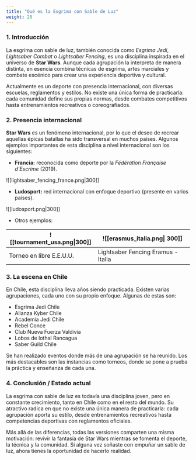 ```yaml
---
title: "Qué es la Esgrima con Sable de Luz"
weight: 20
---
```




### **1. Introducción**

La esgrima con sable de luz, también conocida como *Esgrima Jedi*, *Lightsaber Combat* o *Lightsaber Fencing*, es una disciplina inspirada en el universo de **Star Wars**. Aunque cada agrupación la interpreta de manera distinta, en esencia combina técnicas de esgrima, artes marciales y combate escénico para crear una experiencia deportiva y cultural.

Actualmente es un deporte con presencia internacional, con diversas escuelas, reglamentos y estilos. No existe una única forma de practicarla: cada comunidad define sus propias normas, desde combates competitivos hasta entrenamientos recreativos o coreografiados.

### **2. Presencia internacional**

**Star Wars** es un fenómeno internacional, por lo que el deseo de recrear aquellas épicas batallas ha sido transversal en muchos países. Algunos ejemplos importantes de esta disciplina a nivel internacional son los siguientes:

- **Francia:** reconocida como deporte por la _Fédération Française d'Escrime_ (2019).

![[lightsaber_fencing_france.png|300]]

- **Ludosport:** red internacional con enfoque deportivo (presente en varios países).

![[ludosport.png|300]]

- Otros ejemplos: 


| ![[tournament_usa.png\|300]] | ![[erasmus_italia.png\| 300]]      |
| ---------------------------- | ---------------------------------- |
| Torneo en libre E.E.U.U.     | Lightsaber Fencing Eramus - Italia | 



### **3. La escena en Chile**

En Chile, esta disciplina lleva años siendo practicada. Existen varias agrupaciones, cada uno con su propio enfoque. Algunas de estas son:

- Esgrima Jedi Chile
- Alianza Kyber Chile
- Academia Jedi Chile
- Rebel Conce
- Club Nueva Fuerza Valdivia
- Lobos de lothal Rancagua
- Saber Guild Chile

Se han realizado eventos donde más de una agrupación se ha reunido. Los más destacables son las instancias como torneos, donde se pone a prueba la práctica y enseñanza de cada una.


### **4. Conclusión / Estado actual**

La esgrima con sable de luz es todavía una disciplina joven, pero en constante crecimiento, tanto en Chile como en el resto del mundo. Su atractivo radica en que no existe una única manera de practicarla: cada agrupación aporta su estilo, desde entrenamientos recreativos hasta competencias deportivas con reglamentos oficiales.

Más allá de las diferencias, todas las versiones comparten una misma motivación: revivir la fantasía de Star Wars mientras se fomenta el deporte, la técnica y la comunidad. Si alguna vez soñaste con empuñar un sable de luz, ahora tienes la oportunidad de hacerlo realidad.